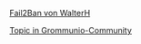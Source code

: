 [Fail2Ban von WalterH](https://www.hofstaedtler.com/tmp/fail2ban_grommunio_wh.tgz)

[Topic in Grommunio-Community](https://community.grommunio.com/d/77-enhancement-fail2ban-for-grommunio)
